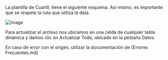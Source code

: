 La plantilla de Cuartil, tiene el siguiente esquema. Así mismo, es importante que se respete la ruta que utiliza la data.

![image](https://github.com/ipalominog/indra/assets/143540301/ec2568b3-eefc-4caf-a783-5c7b3e8be9d6)

Para actualizar el archivo nos ubicamos en una celda de cualquier tabla dinámica y damos clic en Actualizar Todo, ubicado en la pestaña Datos.

En caso de error con el origen, utilizar la documentación de (Errores Frecuentes.md)
